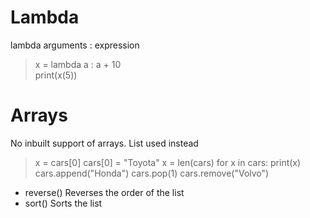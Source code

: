 # Lambda

lambda arguments : expression
> x = lambda a : a + 10 <br>
> print(x(5))

# Arrays 
No inbuilt support of arrays. List used instead
> x = cars[0]
> cars[0] = "Toyota"
> x = len(cars)
> for x in cars:
>   print(x)
> cars.append("Honda")
> cars.pop(1)
> cars.remove("Volvo")

- reverse()	Reverses the order of the list
- sort()	Sorts the list
